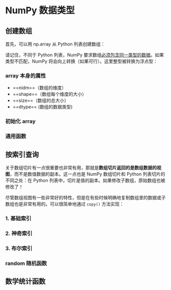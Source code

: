 # NumPy 数据类型

## 创建数组

首先，可以用 np.array 从 Python 列表创建数组：

请记住，不同于 Python 列表，NumPy 要求数组<u>必须包含同一类型的数据</u>。如果类型不匹配，NumPy 将会向上转换（如果可行）。这里整型被转换为浮点型：



### array 本身的属性

- ==nidm==（数组的维度）
- ==shape==（数组每个维度的大小）
- ==size==（数组的总大小） 
- ==dtype== (数组的数据类型)

### 初始化 array



### 通用函数



## 按索引查询

关于数组切片有一点很重要也非常有用，那就是**数组切片返回的是数组数据的视图**，而不是数值数据的副本。这一点也是 NumPy 数组切片和 Python 列表切片的不同之处：在 Python 列表中，切片是值的副本。如果修改子数组，原始数组也被修改了！

尽管数组视图有一些非常好的特性，但是在有些时候明确地复制数组里的数据或子数组也是非常有用的。可以很简单地通过 `copy()` 方法实现：

### 1. 基础索引

### 2. 神奇索引

### 3. 布尔索引



### random 随机函数



## 数学统计函数





